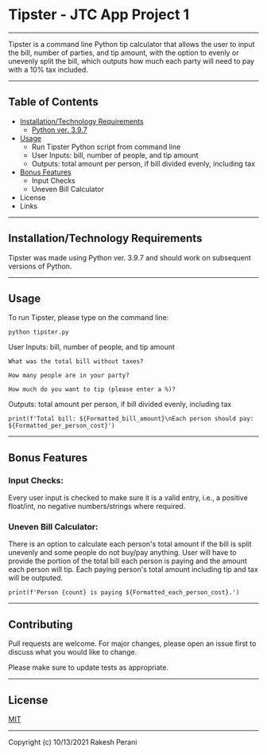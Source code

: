 # Tipster - JTC App Project 1
***
Tipster is a command line Python tip calculator that allows the user to input the bill, number of parties, and tip amount, with the option to evenly or unevenly split the bill, which outputs how much each party will need to pay with a 10% tax included.
***

## Table of Contents

- [Installation/Technology Requirements](#installation)
    - [Python ver. 3.9.7](#python)
- [Usage](#typo3-setup)
    - Run Tipster Python script from command line
    - User Inputs: bill, number of people, and tip amount
    - Outputs: total amount per person, if bill divided evenly, including tax
- [Bonus Features](#bonus)
    - Input Checks
    - Uneven Bill Calculator
- License
- Links

***
## Installation/Technology Requirements
Tipster was made using Python ver. 3.9.7 and should work on subsequent versions of Python.
***

## Usage
To run Tipster, please type on the command line:
~~~
python tipster.py
~~~
User Inputs: bill, number of people, and tip amount
~~~
What was the total bill without taxes?
~~~
~~~
How many people are in your party?
~~~
~~~
How much do you want to tip (please enter a %)?
~~~
Outputs: total amount per person, if bill divided evenly, including tax
~~~
print(f'Total bill: ${Formatted_bill_amount}\nEach person should pay: ${Formatted_per_person_cost}')
~~~
***
## Bonus Features
### Input Checks:
Every user input is checked to make sure it is a valid entry, i.e., a positive float/int, no negative numbers/strings where required.
### Uneven Bill Calculator:
There is an option to calculate each person's total amount if the bill is split unevenly and some people do not buy/pay anything. User will have to provide the portion of the total bill each person is paying and the amount each person will tip. Each paying person's total amount including tip and tax will be outputed.
~~~
print(f'Person {count} is paying ${Formatted_each_person_cost}.')
~~~
***
## Contributing
Pull requests are welcome. For major changes, please open an issue first to discuss what you would like to change.

Please make sure to update tests as appropriate.
***
## License
[MIT](https://choosealicense.com/licenses/mit/)
***
Copyright (c) 10/13/2021 Rakesh Perani



